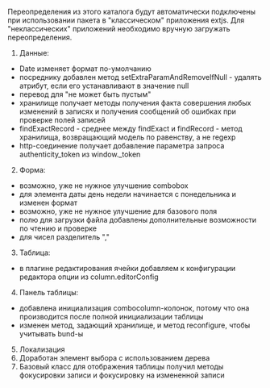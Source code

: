 Переопределения из этого каталога будут автоматически подключены при использовании пакета в
"классическом" приложения extjs. Для "неклассических" приложений необходимо вручную загружать переопределения.

1. Данные:
 - Date изменяет формат по-умолчанию
 - посреднику добавлен метод setExtraParamAndRemoveIfNull - удалять атрибут, если его устанавливают в значение null
 - перевод для "не может быть пустым"
 - хранилище получает методы получения факта совершения любых изменений в записях и
 получения сообщений об ошибках при проверке полей записей
 - findExactRecord - среднее между findExact и findRecord - метод хранилища, возвращающий модель по равенству, а не regexp
 - http-соединение получает добавление параметра запроса authenticity_token из window._token
2. Форма:
 - возможно, уже не нужное улучшение combobox
 - для элемента даты день недели начинается с понедельника и изменен формат
 - возможно, уже не нужное улучшение для базового поля
 - полю для загрузки файла добавлены дополнительные возможности по чтению и проверке
 - для чисел разделитель ","
3. Таблица:
 - в плагине редактирования ячейки добавляем к конфигурации редактора опции из column.editorConfig
4. Панель таблицы:
 - добавлена инициализация combocolumn-колонок, потому что она производится после полной инициализации таблицы
 - изменен метод, задающий хранилище, и метод reconfigure, чтобы учитывать bund-ы
5. Локализация
6. Доработан элемент выбора с использованием дерева
7. Базовый класс для отображения таблицы получил методы фокусировки записи и фокусировку на измененной записи
